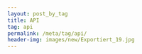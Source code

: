 ```yaml
---
layout: post_by_tag
title: API
tag: api
permalink: /meta/tag/api/
header-img: images/new/Exportiert_19.jpg
---
```

